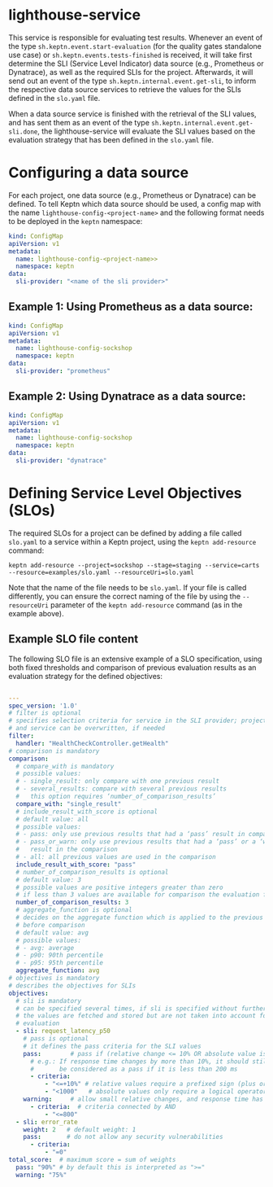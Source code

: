 # lighthouse-service

This service is responsible for evaluating test results.
Whenever an event of the type `sh.keptn.event.start-evaluation` (for the quality gates standalone use case) or `sh.keptn.events.tests-finished` is received,
it will take first determine the SLI (Service Level Indicator) data source (e.g., Prometheus or Dynatrace),
as well as the required SLIs for the project. Afterwards, it will send out an event of the type `sh.keptn.internal.event.get-sli`, to inform
the respective data source services to retrieve the values for the SLIs defined in the `slo.yaml` file.

When a data source service is finished with the retrieval of the SLI values, and has sent them as an event of the type `sh.keptn.internal.event.get-sli.done`,
the lighthouse-service will evaluate the SLI values based on the evaluation strategy that has been defined in the  `slo.yaml` file.

# Configuring a data source
For each project, one data source (e.g., Prometheus or Dynatrace) can be defined. To tell Keptn which data source should be used,
a config map with the name `lighthouse-config-<project-name>` and the following format
needs to be deployed in the `keptn` namespace:

```yaml
kind: ConfigMap
apiVersion: v1
metadata:
  name: lighthouse-config-<project-name>>
  namespace: keptn
data:
  sli-provider: "<name of the sli provider>"
```

## Example 1: Using Prometheus as a data source:
```yaml
kind: ConfigMap
apiVersion: v1
metadata:
  name: lighthouse-config-sockshop
  namespace: keptn
data:
  sli-provider: "prometheus"
```

## Example 2: Using Dynatrace as a data source:
```yaml
kind: ConfigMap
apiVersion: v1
metadata:
  name: lighthouse-config-sockshop
  namespace: keptn
data:
  sli-provider: "dynatrace"
```

# Defining Service Level Objectives (SLOs)

The required SLOs for a project can be defined by adding a file called `slo.yaml` to a service within a Keptn project, using the `keptn add-resource` command:

```
keptn add-resource --project=sockshop --stage=staging --service=carts --resource=examples/slo.yaml --resourceUri=slo.yaml
```

Note that the name of the file needs to be `slo.yaml`. If your file is called differently, you can ensure the correct naming of the
file by using the `--resourceUri` parameter of the `keptn add-resource` command (as in the example above).

## Example SLO file content

The following SLO file is an extensive example of a SLO specification, using both fixed thresholds and comparison of previous evaluation results
as an evaluation strategy for the defined objectives:

```yaml

---
spec_version: '1.0'
# filter is optional
# specifies selection criteria for service in the SLI provider; project, stage,
# and service can be overwritten, if needed
filter:
  handler: "HealthCheckController.getHealth"
# comparison is mandatory
comparison:
  # compare_with is mandatory
  # possible values:
  # - single_result: only compare with one previous result
  # - several_results: compare with several previous results
  #   this option requires ‘number_of_comparison_results’
  compare_with: "single_result"
  # include_result_with_score is optional
  # default value: all
  # possible values:
  # - pass: only use previous results that had a ‘pass’ result in comparison
  # - pass_or_warn: only use previous results that had a ‘pass’ or a ‘warning’
  #   result in the comparison
  # - all: all previous values are used in the comparison
  include_result_with_score: "pass"
  # number_of_comparison_results is optional
  # default value: 3
  # possible values are positive integers greater than zero
  # if less than 3 values are available for comparison the evaluation fails
  number_of_comparison_results: 3
  # aggregate_function is optional
  # decides on the aggregate function which is applied to the previous results
  # before comparison
  # default value: avg
  # possible values:
  # - avg: average
  # - p90: 90th percentile
  # - p95: 95th percentile
  aggregate_function: avg
# objectives is mandatory
# describes the objectives for SLIs
objectives:
  # sli is mandatory
  # can be specified several times, if sli is specified without further attributes
  # the values are fetched and stored but are not taken into account for the
  # evaluation
  - sli: request_latency_p50
    # pass is optional
    # it defines the pass criteria for the SLI values
    pass:        # pass if (relative change <= 10% OR absolute value is < 200)
      # e.g.: If response time changes by more than 10%, it should still
      #       be considered as a pass if it is less than 200 ms
      - criteria:
          - "<=+10%" # relative values require a prefixed sign (plus or minus)
          - "<1000"   # absolute values only require a logical operator
    warning:     # allow small relative changes, and response time has to be < 500 ms
      - criteria:  # criteria connected by AND
          - "<=800"
  - sli: error_rate
    weight: 2   # default weight: 1
    pass:       # do not allow any security vulnerabilities
      - criteria:
          - "=0"
total_score:  # maximum score = sum of weights
  pass: "90%" # by default this is interpreted as ">="
  warning: "75%"
```

